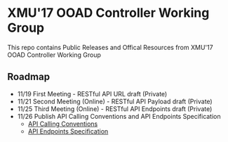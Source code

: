 # XMU'17 OOAD Controller Working Group

This repo contains Public Releases and Offical Resources from XMU'17 OOAD Controller Working Group

## Roadmap

* 11/19 First Meeting - RESTful API URL draft (Private)
* 11/21 Second Meeting (Online) - RESTful API Payload draft (Private)
* 11/25 Third Meeting (Online) - RESTful API Endpoints draft (Private)
* 11/26 Publish API Calling Conventions and API Endpoints Specification
  * [API Calling Conventions](CallingConvention.md)
  * [API Endpoints Specification](https://app.swaggerhub.com/apis/liqueurlibrazy/classmanagementsystem)
